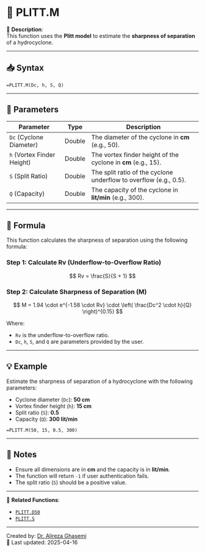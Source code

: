 # 🔁 PLITT.M

🔹 **Description**:  
This function uses the **Plitt model** to estimate the **sharpness of separation** of a hydrocyclone.

---

## 📥 Syntax

```excel
=PLITT.M(Dc, h, S, Q)
```

---

## 🧾 Parameters

| Parameter          | Type    | Description                                                                 |
|---------------------|---------|-----------------------------------------------------------------------------|
| `Dc` (Cyclone Diameter) | Double  | The diameter of the cyclone in **cm** (e.g., 50).                          |
| `h` (Vortex Finder Height) | Double | The vortex finder height of the cyclone in **cm** (e.g., 15).             |
| `S` (Split Ratio)        | Double | The split ratio of the cyclone underflow to overflow (e.g., 0.5).          |
| `Q` (Capacity)           | Double | The capacity of the cyclone in **lit/min** (e.g., 300).                    |

---

## 🧮 Formula

This function calculates the sharpness of separation using the following formula:

### Step 1: Calculate Rv (Underflow-to-Overflow Ratio)
$$
Rv = \frac{S}{S + 1}
$$

### Step 2: Calculate Sharpness of Separation (M)
$$
M = 1.94 \cdot e^{-1.58 \cdot Rv} \cdot \left( \frac{Dc^2 \cdot h}{Q} \right)^{0.15}
$$

Where:  
- `Rv` is the underflow-to-overflow ratio.  
- `Dc`, `h`, `S`, and `Q` are parameters provided by the user.

---

## 💡 Example

Estimate the sharpness of separation of a hydrocyclone with the following parameters:  
- Cyclone diameter (`Dc`): **50 cm**  
- Vortex finder height (`h`): **15 cm**  
- Split ratio (`S`): **0.5**  
- Capacity (`Q`): **300 lit/min**

```excel
=PLITT.M(50, 15, 0.5, 300)
```

---

## 📝 Notes

- Ensure all dimensions are in **cm** and the capacity is in **lit/min**.
- The function will return `-1` if user authentication fails.
- The split ratio (`S`) should be a positive value.

---

📌 **Related Functions**:
- [`PLITT.D50`](./PlittD50.md)
- [`PLITT.S`](./PlittS.md)

---

Created by: [Dr. Alireza Ghasemi](https://github.com/Dr-Alireza-Ghasemi)  
📅 Last updated: 2025-04-16